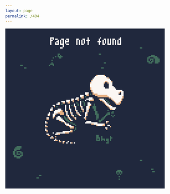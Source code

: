 ```yaml
---
layout: page
permalink: /404
---
```

<div style="text-align:center">
  <a href="https://twitter.com/bhagat_nagi">
    <img src="assets/images/Fossil_2048px.png">
  </a>
</div>
